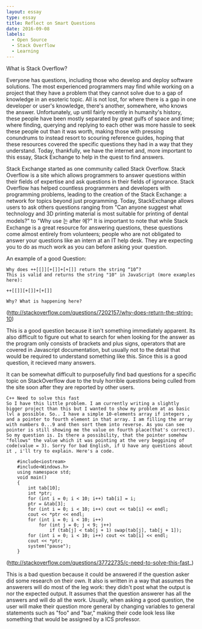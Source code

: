 ```yaml
---
layout: essay
type: essay
title: Reflect on Smart Questions
date: 2016-09-08
labels:
  - Open Source
  - Stack Overflow
  - Learning
---
```


What is Stack Overflow?

Everyone has questions, including those who develop and deploy software solutions. The most experienced programmers may find while working on a project that they have a problem that they cannot solve due to a gap of knowledge in an esoteric topic. All is not lost, for where there is a gap in one developer or user's knowledge, there's another, somewhere, who knows the answer. Unfortunately, up until fairly recently in humanity's history, these people have been mostly separated by great gulfs of space and time; where finding, querying and replying to each other was more hassle to seek these people out than it was worth, making those with pressing conundrums to instead resort to scouring reference guides, hoping that these resources covered the specific questions they had in a way that they understand. Today, thankfully, we have the internet and, more important to this essay, Stack Exchange to help in the quest to find answers.

Stack Exchange started as one community called Stack Overflow. Stack Overflow is a site which allows programmers to answer questions within their fields of expertise and ask questions in their fields of ignorance. Stack Overflow has helped countless programmers and developers with programming problems, leading to the creation of the Stack Exchange: a network for topics beyond just programming. Today, StackExchange allows users to ask others questions ranging from "Can anyone suggest what technology and 3D printing material is most suitable for printing of dental models?" to "Why use 는 after 에?" It is important to note that while Stack Exchange is a great resource for answering questions, these questions come almost entirely from volunteers; people who are not obligated to answer your questions like an intern at an IT help desk. They are expecting you to do as much work as you can before asking your question.

An example of a good Question:

	Why does ++[[]][+[]]+[+[]] return the string “10”?
	This is valid and returns the string "10" in JavaScript (more examples here):
	
```
++[[]][+[]]+[+[]]
```

	Why? What is happening here?

(http://stackoverflow.com/questions/7202157/why-does-return-the-string-10)

This is a good question because it isn't something immediately apparent. Its also difficult to figure out what to search for when looking for the answer as the program only consists of brackets and plus signs, operators that are covered in Javascript documentation, but usually not to the detail that would be required to understand something like this. Since this is a good question, it recieved many answers.



It can be somewhat difficult to purposefully find bad questions for a specific topic on StackOverflow due to the truly horrible questions being culled from the site soon after they are reported by other users.
	
	C++ Need to solve this fast
	So I have this little problem. I am currently writing a slightly bigger project than this but I wanted to show my problem at as basic lvl a possible. So.. I have a simple 10-elements array if integers , and a pointer to fourth element in that array. I am filling the array with numbers 0...9 and then sort them into reverse. As you can see pointer is still showing me the value on fourth place(that's correct). So my question is. Is there a possibility, that the pointer somehow "follows" the value which it was pointing at the very beggining of code(value = 3). Sorry for bad English, if U have any questions about it , i'll try to explain. Here's a code.

```
	#include<iostream>
	#include<Windows.h>
	using namespace std;
	void main()
	{
	    int tab[10];
	    int *ptr;
	    for (int i = 0; i < 10; i++) tab[i] = i;
	    ptr = &tab[3];
	    for (int i = 0; i < 10; i++) cout << tab[i] << endl;
	    cout << *ptr << endl;
	    for (int i = 0; i < 10; i++) 
	        for (int j = 0; j < 9; j++) 
	            if (tab[j] < tab[j + 1) swap(tab[j], tab[j + 1]);
	    for (int i = 0; i < 10; i++) cout << tab[i] << endl;
	    cout << *ptr;
	    system("pause");
	} 
```


(http://stackoverflow.com/questions/37722735/c-need-to-solve-this-fast_)

This is a bad question because it could be answered if the question asker did some research on their own. It also is written in a way that assumes the answerers will do most of the leg work: they didn't post what the output is nor the expected output. It assumes that the question answerer has all the answers and will do all the work. Usually, when asking a good question, the user will make their question more general by changing variables to general statements such as "foo" and "bar," making their code look less like something that would be assigned by a ICS professor.
